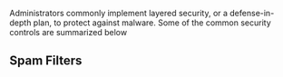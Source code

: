 Administrators commonly implement layered security, or a defense-in-depth plan, to protect against malware. Some of the common security controls are summarized below

## Spam Filters
